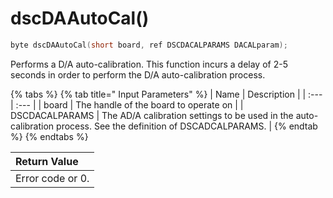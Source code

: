 # dscDAAutoCal\(\)

```c
byte dscDAAutoCal(short board, ref DSCDACALPARAMS DACALparam);
```

Performs a D/A auto-calibration. This function incurs a delay of 2-5 seconds in order to perform the D/A auto-calibration process.

{% tabs %}
{% tab title=" Input Parameters" %}
| Name | Description |
| :--- | :--- |
| board | The handle of the board to operate on |
| DSCDACALPARAMS | The AD/A calibration settings to be used in the auto-calibration process. See the definition of DSCADCALPARAMS. |
{% endtab %}
{% endtabs %}

| Return Value |
| :--- |
| Error code or 0. |

